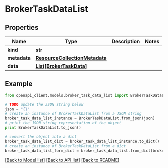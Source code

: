 # BrokerTaskDataList


## Properties
Name | Type | Description | Notes
------------ | ------------- | ------------- | -------------
**kind** | **str** |  | 
**metadata** | [**ResourceCollectionMetadata**](ResourceCollectionMetadata.md) |  | 
**data** | [**List[BrokerTaskData]**](BrokerTaskData.md) |  | 

## Example

```python
from openapi_client.models.broker_task_data_list import BrokerTaskDataList

# TODO update the JSON string below
json = "{}"
# create an instance of BrokerTaskDataList from a JSON string
broker_task_data_list_instance = BrokerTaskDataList.from_json(json)
# print the JSON string representation of the object
print BrokerTaskDataList.to_json()

# convert the object into a dict
broker_task_data_list_dict = broker_task_data_list_instance.to_dict()
# create an instance of BrokerTaskDataList from a dict
broker_task_data_list_form_dict = broker_task_data_list.from_dict(broker_task_data_list_dict)
```
[[Back to Model list]](../ccloud/README.md#documentation-for-models) [[Back to API list]](../ccloud/README.md#documentation-for-api-endpoints) [[Back to README]](../ccloud/README.md)


